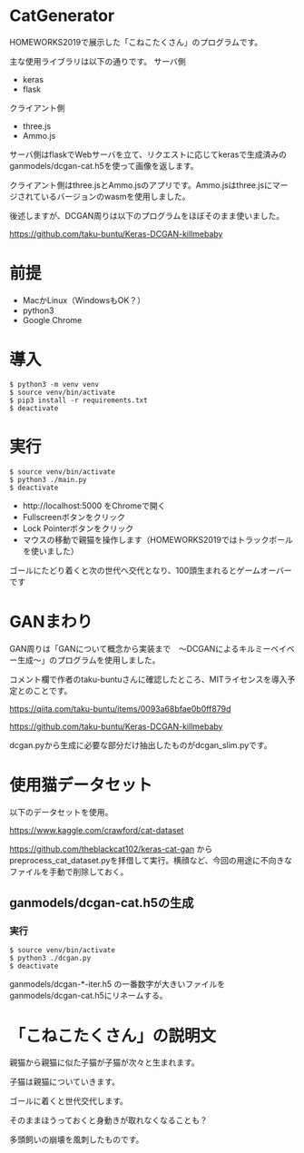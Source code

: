 CatGenerator
=====================
HOMEWORKS2019で展示した「こねこたくさん」のプログラムです。

主な使用ライブラリは以下の通りです。
サーバ側
* keras
* flask

クライアント側
* three.js
* Ammo.js

サーバ側はflaskでWebサーバを立て、リクエストに応じてkerasで生成済みのganmodels/dcgan-cat.h5を使って画像を返します。

クライアント側はthree.jsとAmmo.jsのアプリです。Ammo.jsはthree.jsにマージされているバージョンのwasmを使用しました。

後述しますが、DCGAN周りは以下のプログラムをほぼそのまま使いました。

https://github.com/taku-buntu/Keras-DCGAN-killmebaby

# 前提
* MacかLinux（WindowsもOK？）
* python3
* Google Chrome

# 導入
```
$ python3 -m venv venv
$ source venv/bin/activate
$ pip3 install -r requirements.txt
$ deactivate
```
# 実行
```
$ source venv/bin/activate
$ python3 ./main.py
$ deactivate
```

* http://localhost:5000 をChromeで開く
* Fullscreenボタンをクリック
* Lock Pointerボタンをクリック
* マウスの移動で親猫を操作します（HOMEWORKS2019ではトラックボールを使いました）

ゴールにたどり着くと次の世代へ交代となり、100頭生まれるとゲームオーバーです


# GANまわり
GAN周りは「GANについて概念から実装まで　～DCGANによるキルミーベイベー生成～」のプログラムを使用しました。

コメント欄で作者のtaku-buntuさんに確認したところ、MITライセンスを導入予定とのことです。

https://qiita.com/taku-buntu/items/0093a68bfae0b0ff879d

https://github.com/taku-buntu/Keras-DCGAN-killmebaby

dcgan.pyから生成に必要な部分だけ抽出したものがdcgan_slim.pyです。

# 使用猫データセット

以下のデータセットを使用。

https://www.kaggle.com/crawford/cat-dataset


https://github.com/theblackcat102/keras-cat-gan
からpreprocess_cat_dataset.pyを拝借して実行。横顔など、今回の用途に不向きなファイルを手動で削除しておく。

## ganmodels/dcgan-cat.h5の生成


### 実行
```
$ source venv/bin/activate
$ python3 ./dcgan.py
$ deactivate
```
ganmodels/dcgan-*-iter.h5 の一番数字が大きいファイルをganmodels/dcgan-cat.h5にリネームする。


# 「こねこたくさん」の説明文

親猫から親猫に似た子猫が子猫が次々と生まれます。

子猫は親猫についていきます。

ゴールに着くと世代交代します。

そのままほうっておくと身動きが取れなくなることも？

多頭飼いの崩壊を風刺したものです。

